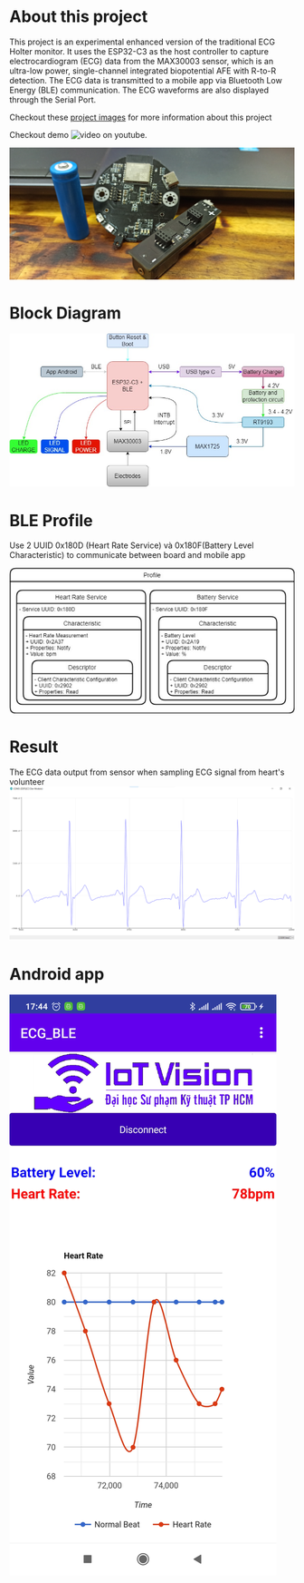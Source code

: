 # About this project

This project is an experimental enhanced version of the traditional ECG Holter monitor. It uses the ESP32-C3 as the host controller to capture electrocardiogram (ECG) data from the MAX30003 sensor, which is an ultra-low power, single-channel integrated biopotential AFE with R-to-R detection. The ECG data is transmitted to a mobile app via Bluetooth Low Energy (BLE) communication. The ECG waveforms are also displayed through the Serial Port.

Checkout these [project images](https://drive.google.com/drive/u/0/folders/1xQeitq_eIvYn59nXbosOhv8x5txErQTd) for more information about this project

Checkout demo ![video](https://www.youtube.com/watch?v=3KNHkRiR5ps) on youtube.

![](/Image/CompleteBoard.jpg)


# Block Diagram

![](/Image/CacKhoiGiaoTiep_V2.jpg)

# BLE Profile
Use 2 UUID 0x180D (Heart Rate Service) và 0x180F(Battery Level Characteristic) to communicate between board and mobile app

![](/Image/BLE_GATT_DataStructure%20(1).jpg)

# Result

The ECG data output from sensor when sampling ECG signal from heart's volunteer
![](/Image/ECG_Graph12.png)
# Android app

![](/Image/app.jpg)



